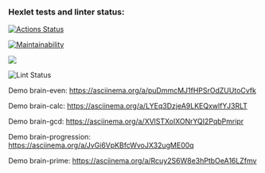 ### Hexlet tests and linter status:
[![Actions Status](https://github.com/ilyanazarkov/php-project-lvl1/workflows/hexlet-check/badge.svg)](https://github.com/ilyanazarkov/php-project-lvl1/actions)

[![Maintainability](https://api.codeclimate.com/v1/badges/a99a88d28ad37a79dbf6/maintainability)](https://codeclimate.com/github/codeclimate/codeclimate/maintainability)

<a href="https://codeclimate.com/github/codeclimate/codeclimate/test_coverage"><img src="https://api.codeclimate.com/v1/badges/a99a88d28ad37a79dbf6/test_coverage" /></a>


![Lint Status](https://github.com/ilyanazarkov/php-project-lvl1/actions/workflows/lint.yml/badge.svg)

Demo brain-even:
https://asciinema.org/a/puDmmcMJ1fHPSrOdZUUtoCvfk

Demo brain-calc:
https://asciinema.org/a/LYEq3DzjeA9LKEQxwlfYJ3RLT

Demo brain-gcd:
https://asciinema.org/a/XVlSTXolXONrYQI2PqbPmripr

Demo brain-progression:
https://asciinema.org/a/JvGi6VpKBfcWvoJX32ugME00q

Demo brain-prime:
https://asciinema.org/a/Rcuy2S6W8e3hPtbOeA16LZfmv